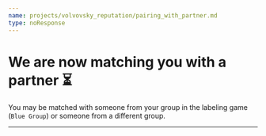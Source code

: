 ```yaml
---
name: projects/volvovsky_reputation/pairing_with_partner.md
type: noResponse
---
```


# We are now matching you with a partner ⏳

You may be matched with someone from your group in the labeling game (`Blue Group`) or someone from a different group.

---
